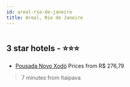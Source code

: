 ```yaml
---
id: areal-rio-de-janeiro
title: Areal, Rio de Janeiro
---
```


<center><img src="https://static.hotelurbano.com/reservas/prod0/12/12888/5c012597a44a1_pousada-novo-xodo.jpg" alt="" /></center>


##  3 star hotels - ⭐️⭐️⭐️

-    [Pousada Novo Xodó](https://us.hurb.com/hotels/areal/pousada-novo-xodo-12888?cmp=18055) Prices from R$ 276,79
   > 7 minutes from Itaipava

